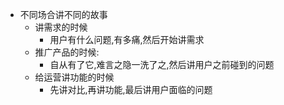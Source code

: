- 不同场合讲不同的故事
    - 讲需求的时候
        - 用户有什么问题,有多痛,然后开始讲需求
    - 推广产品的时候:
        - 自从有了它,难言之隐一洗了之,然后讲用户之前碰到的问题
    - 给运营讲功能的时候
        - 先讲对比,再讲功能,最后讲用户面临的问题
